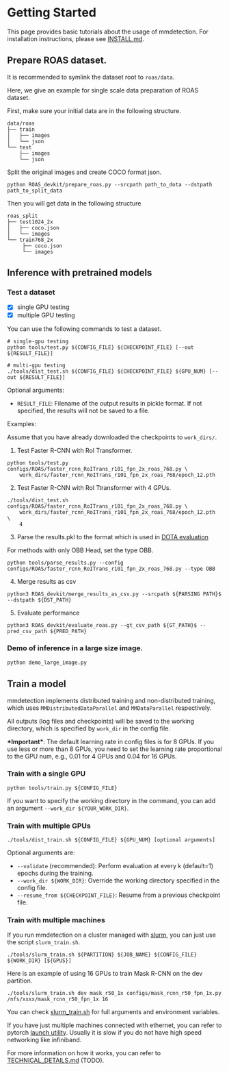 # Getting Started

This page provides basic tutorials about the usage of mmdetection.
For installation instructions, please see [INSTALL.md](INSTALL.md).



## Prepare ROAS dataset.
It is recommended to symlink the dataset root to `roas/data`.

Here, we give an example for single scale data preparation of ROAS dataset.

First, make sure your initial data are in the following structure.
```
data/roas
├── train
│   ├── images
│   └── json
└── test 
    ├── images
    └── json
```
Split the original images and create COCO format json. 

```
python ROAS_devkit/prepare_roas.py --srcpath path_to_dota --dstpath path_to_split_data
```
Then you will get data in the following structure
```
roas_split
├── test1024_2x
│   ├── coco.json
│   └── images
└── train768_2x
     ├── coco.json
     └── images
```

## Inference with pretrained models


### Test a dataset

- [x] single GPU testing
- [x] multiple GPU testing

You can use the following commands to test a dataset.

```shell
# single-gpu testing
python tools/test.py ${CONFIG_FILE} ${CHECKPOINT_FILE} [--out ${RESULT_FILE}]

# multi-gpu testing
./tools/dist_test.sh ${CONFIG_FILE} ${CHECKPOINT_FILE} ${GPU_NUM} [--out ${RESULT_FILE}]
```

Optional arguments:
- `RESULT_FILE`: Filename of the output results in pickle format. If not specified, the results will not be saved to a file.

Examples:

Assume that you have already downloaded the checkpoints to `work_dirs/`.

1. Test Faster R-CNN with RoI Transformer.

```shell
python tools/test.py configs/ROAS/faster_rcnn_RoITrans_r101_fpn_2x_roas_768.py \
    work_dirs/faster_rcnn_RoITrans_r101_fpn_2x_roas_768/epoch_12.pth
```

2. Test Faster R-CNN with RoI Ttransformer with 4 GPUs.

```shell
./tools/dist_test.sh configs/ROAS/faster_rcnn_RoITrans_r101_fpn_2x_roas_768.py \
    work_dirs/faster_rcnn_RoITrans_r101_fpn_2x_roas_768/epoch_12.pth  \
    4 
```

3. Parse the results.pkl to the format which is used in [DOTA evaluation](http://117.78.28.204:8001/)

For methods with only OBB Head, set the type OBB.
```
python tools/parse_results.py --config configs/ROAS/faster_rcnn_RoITrans_r101_fpn_2x_roas_768.py --type OBB
```

4. Merge results as csv
```
python3 ROAS_devkit/merge_results_as_csv.py --srcpath ${PARSING PATH}$ --dstpath ${DST_PATH}
```

5. Evaluate performance
```
python3 ROAS_devkit/evaluate_roas.py --gt_csv_path ${GT_PATH}$ --pred_csv_path ${PRED_PATH}
```

### Demo of inference in a large size image.


```python
python demo_large_image.py
```


## Train a model

mmdetection implements distributed training and non-distributed training,
which uses `MMDistributedDataParallel` and `MMDataParallel` respectively.

All outputs (log files and checkpoints) will be saved to the working directory,
which is specified by `work_dir` in the config file.

**\*Important\***: The default learning rate in config files is for 8 GPUs.
If you use less or more than 8 GPUs, you need to set the learning rate proportional
to the GPU num, e.g., 0.01 for 4 GPUs and 0.04 for 16 GPUs.

### Train with a single GPU

```shell
python tools/train.py ${CONFIG_FILE}
```

If you want to specify the working directory in the command, you can add an argument `--work_dir ${YOUR_WORK_DIR}`.

### Train with multiple GPUs

```shell
./tools/dist_train.sh ${CONFIG_FILE} ${GPU_NUM} [optional arguments]
```

Optional arguments are:

- `--validate` (recommended): Perform evaluation at every k (default=1) epochs during the training.
- `--work_dir ${WORK_DIR}`: Override the working directory specified in the config file.
- `--resume_from ${CHECKPOINT_FILE}`: Resume from a previous checkpoint file.

### Train with multiple machines

If you run mmdetection on a cluster managed with [slurm](https://slurm.schedmd.com/), you can just use the script `slurm_train.sh`.

```shell
./tools/slurm_train.sh ${PARTITION} ${JOB_NAME} ${CONFIG_FILE} ${WORK_DIR} [${GPUS}]
```

Here is an example of using 16 GPUs to train Mask R-CNN on the dev partition.

```shell
./tools/slurm_train.sh dev mask_r50_1x configs/mask_rcnn_r50_fpn_1x.py /nfs/xxxx/mask_rcnn_r50_fpn_1x 16
```

You can check [slurm_train.sh](tools/slurm_train.sh) for full arguments and environment variables.

If you have just multiple machines connected with ethernet, you can refer to
pytorch [launch utility](https://pytorch.org/docs/stable/distributed_deprecated.html#launch-utility).
Usually it is slow if you do not have high speed networking like infiniband.



For more information on how it works, you can refer to [TECHNICAL_DETAILS.md](TECHNICAL_DETAILS.md) (TODO).
